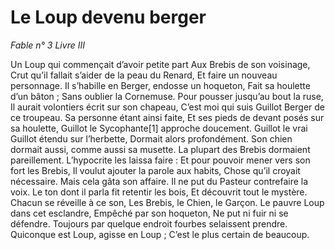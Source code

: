 # Le Loup devenu berger

*Fable n° 3*
*Livre III*

Un Loup qui commençait d’avoir petite part
Aux Brebis de son voisinage,
Crut qu’il fallait s’aider de la peau du Renard,
Et faire un nouveau personnage.
Il s’habille en Berger, endosse un hoqueton,
Fait sa houlette d’un bâton ;
Sans oublier la Cornemuse.
Pour pousser jusqu’au bout la ruse,
Il aurait volontiers écrit sur son chapeau,
C’est moi qui suis Guillot Berger de ce troupeau.
Sa personne étant ainsi faite,
Et ses pieds de devant posés sur sa houlette,
Guillot le Sycophante[1] approche doucement.
Guillot le vrai Guillot étendu sur l’herbette,
Dormait alors profondément.
Son chien dormait aussi, comme aussi sa musette.
La plupart des Brebis dormaient pareillement.
L’hypocrite les laissa faire :
Et pour pouvoir mener vers son fort les Brebis,
Il voulut ajouter la parole aux habits,
Chose qu’il croyait nécessaire.
Mais cela gâta son affaire.
Il ne put du Pasteur contrefaire la voix.
Le ton dont il parla fit retentir les bois,
Et découvrit tout le mystère.
Chacun se réveille à ce son,
Les Brebis, le Chien, le Garçon.
Le pauvre Loup dans cet esclandre,
Empêché par son hoqueton,
Ne put ni fuir ni se défendre.
Toujours par quelque endroit fourbes selaissent prendre.
Quiconque est Loup, agisse en Loup ;
C’est le plus certain de beaucoup.
